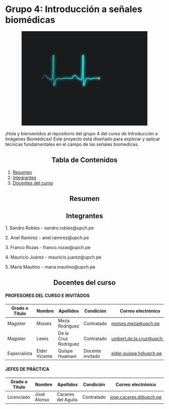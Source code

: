 # Grupo 4: Introducción a señales biomédicas
<p align="center"><img src="Otros/sig.gif" width="400"></p>
¡Hola y bienvenidos al repositorio del grupo 4 del curso de Introducción a Imágenes Biomédicas!
Este proyecto está diseñado para explorar y aplicar técnicas fundamentales en el campo de las señales biomedicas.
<h2 style="text-align: center;">Tabla de Contenidos</h2>

1. [Resumen](#Resumen)
2. [Integrantes](#integrantes)
3. [Docentes del curso](#Prof)

<a id="Resumen"></a> 
<h2 style="text-align: center;">Resumen</h2>

<a id="integrantes"></a> 
<h2 style="text-align: center;">Integrantes</h2>
<p align="justify">1. Sandro Robles - sandro.robles@upch.pe </p>
<p align="justify">2. Anel Ramírez - anel.ramirez@upch.pe </p>
<p align="justify">3. Franco Rozas - franco.rozas@upch.pe </p>
<p align="justify">4. Mauricio Juárez - mauricio.juarez@upch.pe </p>
<p align="justify">5. María Mautino - maria.mautino@upch.pe </p>

<a id="Prof"></a>
<h2 style="text-align: center;"> Docentes del curso </h2>

#### PROFESORES DEL CURSO E INVITADOS

| Grado o Título | Nombre    | Apellidos             | Condición   | Correo electrónico         |
| -------------- | --------- | --------------------- | ----------- | -------------------------- |
| Magister       | Moisés    | Meza Rodríguez        | Contratado  | [moises.meza@upch.pe](mailto:moises.meza@upch.pe) |
| Magister       | Lewis  | De la Cruz Rodríguez  | Contratado  | [umbert.de.la.cruz@upch.pe](mailto:umbert.de.la.cruz@upch.pe) |
| Especialista       | Elder Vicente  | Quispe Huamani  | Docente invitado  | [elder.quispe.h@upch.pe](mailto:elder.quispe.h@upch.pe) |

#### JEFES DE PRÁCTICA

| Grado o Título | Nombre    | Apellidos             | Condición   | Correo electrónico         |
| -------------- | --------- | --------------------- | ----------- | -------------------------- |
| Licenciado     | José Alonso | Caceres del Aguila       | Contratado  | [jose.caceres.d@upch.pe](mailto:jose.caceres.d@upch.pe) |

